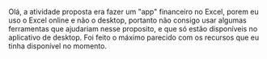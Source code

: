 Olá, a atividade proposta era fazer um "app" financeiro no Excel, porem eu uso o Excel online e não o desktop, portanto não consigo usar algumas ferramentas que ajudariam nesse proposito, e que só estão disponíveis no aplicativo de desktop.
Foi feito o máximo parecido com os recursos que eu tinha disponível no momento.